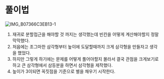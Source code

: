 # 풀이법

![IMG_B07366C3EB13-1](https://user-images.githubusercontent.com/57346393/92739607-06b0bf00-f3b8-11ea-8d3e-d3833926c25c.jpeg)

1. 재귀로 분할접근을 해야할 것 까지는 생각했는데 빈칸을 어떻게 계산해야할지 정말 막막했다.
2. 처음에는 조그마한 삼각형부터 높이에 도달할때까지 크게 삼각형을 만들자고 생각을 했었다.
3. 하지만 그렇게 하기에는 문제를 어떻게 풀어야할지 몰라서 결국 관점을 크게보기로하고 큰 삼각형에서 삼등분을 하면서 삼각형을 제작했다.
4. 높이가 3이되면 꼭짓점을 기준으로 별을 채우기 시작한다.



